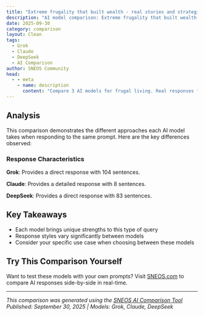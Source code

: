 ```yaml
---
title: "Extreme frugality that built wealth - real stories and strategies"
description: "AI model comparison: Extreme frugality that built wealth - real stories and strategies..."
date: 2025-09-30
category: comparison
layout: Clean
tags:
  - Grok
  - Claude
  - DeepSeek
  - AI Comparison
author: SNEOS Community
head:
  - - meta
    - name: description
      content: "Compare 3 AI models for frugal living. Real responses from Grok, Claude, DeepSeek with detailed analysis."
---
```


<ChatComparison
  title="Extreme frugality that built wealth - real stories and strategies"
  prompt="Extreme frugality that built wealth - real stories and strategies"
  :responses='{"Grok": "Extreme frugality is a lifestyle choice where individuals prioritize saving and minimizing expenses to an extraordinary degree, often with the goal of building significant wealth, achieving financial independence, or meeting other long-term financial objectives. Below are real-life stories of people who practiced extreme frugality to build wealth, along with strategies they employed to achieve their goals.\n\n---\n\n## Real Stories of Extreme Frugality Leading to Wealth\n\n### 1. **The Millionaire Next Door: Everyday Frugality**\n - **Story**: In their groundbreaking book *\u0022The Millionaire Next Door\u0022* (1996), authors Thomas J. Stanley and William D. Danko profiled numerous millionaires in the United States. They found that many of these wealthy individuals lived far below their means, avoiding flashy lifestyles. A notable example was a small business owner who drove a 10-year-old car, lived in a modest home, and avoided debt, despite having a net worth of over $3 million.\n - **How They Did It**: They focused on consistent savings, investing a large portion of their income, and avoiding status symbols. Many prioritized buying used items, cooking at home, and avoiding consumer debt.\n - **Key Takeaway**: Wealth is often built through disciplined, long-term frugality rather than high income alone. Living below your means allows for compounding wealth through investments.\n\n### 2. **Mr. Money Mustache: Early Retirement Through Frugality**\n - **Story**: Pete Adeney, better known as \u0022Mr. Money Mustache,\u0022 retired at age 30 after working as a software engineer for just a decade. Along with his wife, he saved over 50% of their income by embracing extreme frugality. By 2005, they had accumulated enough wealth to live off investment income indefinitely.\n - **How They Did It**: They lived in a modest home, biked instead of driving, cooked meals at home, and avoided unnecessary purchases. Adeney calculates that every dollar saved early in life translates to significantly more wealth due to compound interest.\n - **Key Takeaway**: Saving a high percentage of income and investing it wisely can lead to financial independence in a short time. Frugality is a powerful tool when paired with intentional investing.\n\n### 3. **Amy Dacyczyn: The Tightwad Gazette**\n - **Story**: Amy Dacyczyn, author of *\u0022The Tightwad Gazette,\u0022* became a frugality icon in the 1990s by living on a shoestring budget while raising six children. She and her husband saved enough to buy a farmhouse in rural Maine and live debt-free, all on a modest income.\n - **How They Did It**: Amy practiced extreme frugality by making everything from scratch (e.g., bread, clothing, and gifts), repurposing items, and bartering. She famously calculated that small savings, like reusing aluminum foil, added up over time.\n - **Key Takeaway**: Paying attention to small, daily savings can have a significant cumulative impact on wealth-building.\n\n### 4. **Warren Buffett: Frugal Despite Billions**\n - **Story**: Warren Buffett, one of the richest people in the world, is famously frugal. Despite his billions, he still lives in the same modest home in Omaha, Nebraska, that he bought in 1958 for $31,500. He avoids extravagant spending, drives an older car, and eats simple meals (often from McDonald\u0027s).\n - **How He Did It**: Buffett\u2019s wealth comes from smart investing, but his frugality ensures that he reinvests most of his money rather than spending it. He believes in the principle of delayed gratification.\n - **Key Takeaway**: Frugality, even at the highest levels of wealth, preserves capital for reinvestment and growth.\n\n### 5. **The Frugalwoods: Escaping the Rat Race**\n - **Story**: Liz Thames and her husband, known as \u0022The Frugalwoods,\u0022 saved 71% of their income while working in high-paying urban jobs. By age 32, they had enough to retire to a homestead in Vermont, where they live a simple, self-sufficient life.\n - **How They Did It**: They eliminated unnecessary expenses (e.g., dining out, subscriptions), lived in a small apartment, and saved aggressively. Their goal was financial independence, not just wealth for luxury.\n - **Key Takeaway**: Frugality can be a means to escape traditional work and live life on your own terms, focusing on what truly matters to you.\n\n---\n\n## Strategies for Extreme Frugality to Build Wealth\n\nExtreme frugality requires discipline, creativity, and a shift in mindset. Here are actionable strategies inspired by the stories above and proven to work:\n\n### 1. **Live Far Below Your Means**\n - Spend significantly less than you earn. Aim to save 50% or more of your income if possible.\n - Avoid lifestyle inflation\u2014don\u2019t increase spending as your income grows.\n - Example: If you earn $50,000 a year, live as if you earn $25,000 and invest the rest.\n\n### 2. **Eliminate High-Cost Habits**\n - Cut out expensive habits like daily coffee runs, dining out, or impulse shopping.\n - Replace with low-cost alternatives: brew coffee at home, cook meals in bulk, and shop secondhand.\n - Example: Skipping a $5 daily coffee saves $1,825 a year.\n\n### 3. **Rethink Transportation**\n - Avoid car ownership if possible\u2014use public transit, bike, or walk.\n - If a car is necessary, buy a reliable used vehicle and maintain it yourself.\n - Example: Mr. Money Mustache primarily bikes, saving thousands annually on gas, insurance, and car payments.\n\n### 4. **Master DIY Skills**\n - Learn to cook, sew, repair items, and grow your own food to reduce reliance on paid services or products.\n - Example: Amy Dacyczyn saved hundreds by making clothes and household items instead of buying them.\n\n### 5. **Housing: Minimize Costs**\n - Live in a smaller, cheaper home or apartment than you can afford.\n - Consider house-hacking (renting out part of your home) or living with roommates to split costs.\n - Example: Warren Buffett\u2019s modest home choice preserved his wealth for investment.\n\n### 6. **Avoid Debt Like the Plague**\n - Pay off high-interest debt (e.g., credit cards) immediately.\n - Avoid loans for depreciating assets like cars or luxury goods.\n - Example: Many frugal millionaires in *\u0022The Millionaire Next Door\u0022* avoided debt to keep their money working for them.\n\n### 7. **Invest Aggressively**\n - Channel savings into low-cost index funds, stocks, or real estate for long-term growth.\n - Start early to take advantage of compound interest.\n - Example: Mr. Money Mustache\u2019s investments grew to provide passive income because of early, consistent savings.\n\n### 8. **Question Every Expense**\n - Before buying anything, ask: Do I need this? Can I get it cheaper or free? Can I borrow or barter for it?\n - Use the 30-day rule: Wait 30 days before making non-essential purchases to avoid impulse buying.\n - Example: The Frugalwoods cut out all discretionary spending until their savings goals were met.\n\n### 9. **Leverage Free or Low-Cost Resources**\n - Use public libraries for books, movies, and internet access.\n - Take advantage of free community events, workshops, or classes.\n - Example: Amy Dacyczyn relied on free resources to entertain and educate her family.\n\n### 10. **Adopt a Minimalist Mindset**\n - Focus on experiences over material possessions.\n - Declutter and sell unused items for extra cash.\n - Example: Liz Thames of Frugalwoods found happiness in a simpler life, reducing the desire to spend.\n\n---\n\n## Challenges of Extreme Frugality\nWhile extreme frugality can build wealth, it\u2019s not without challenges:\n- **Social Pressure**: Friends and family may not understand or support your choices, leading to isolation or judgment.\n- **Time and Effort**: DIY and bargain-hunting require significant time and energy.\n- **Quality of Life**: Cutting back too much may lead to burnout or missing out on meaningful experiences.\n\n**Solution**: Balance frugality with personal well-being. Set clear goals (e.g., saving for a specific purpose) to stay motivated, and allow small, intentional splurges that align with your values.\n\n---\n\n## Conclusion\nExtreme frugality has proven to be a powerful wealth-building tool for individuals from various walks of life. Whether it\u2019s Warren Buffett\u2019s modest lifestyle, Mr. Money Mustache\u2019s early retirement, or Amy Dacyczyn\u2019s penny-pinching creativity, these stories demonstrate that disciplined saving and intentional spending can lead to financial freedom. By adopting strategies like living below your means, avoiding debt, and investing consistently, anyone can harness the power of frugality to build wealth over time. Start small, stay consistent, and remember that every dollar saved is a step closer to your financial goals.", "Claude": "# Real Stories of Extreme Frugality That Built Wealth\n\n## Notable Examples\n\n### **Ronald Read - The Janitor Millionaire**\n- Gas station attendant and janitor who accumulated $8 million\n- Wore safety pins to hold clothes together, chopped his own firewood\n- Invested consistently in blue-chip dividend stocks\n- Left $6 million to charity upon his death\n\n### **Oseola McCarty - The Washerwoman Philanthropist**\n- Earned living washing and ironing clothes for 75 years\n- Never owned a car, walked everywhere\n- Saved 75% of every dollar earned\n- Donated $150,000 to University of Southern Mississippi\n\n### **Grace Groner - The Secretary Who Left $7 Million**\n- Secretary at Abbott Laboratories for 43 years\n- Lived in same one-bedroom house her entire life\n- Reinvested all dividends from three shares of Abbott stock purchased in 1935\n- Left entire fortune to charity\n\n## Core Strategies These Millionaires Used\n\n### **Housing**\n- Bought modest homes and stayed there for decades\n- Many performed their own maintenance and repairs\n- Avoided lifestyle inflation even as income grew\n- Some lived in inherited family homes\n\n### **Transportation**\n- Drove used cars until they died, then bought another used car\n- Many walked or biked when possible\n- Performed basic car maintenance themselves\n- Avoided car payments by buying with cash\n\n### **Food \u0026 Daily Expenses**\n- Cooked meals at home almost exclusively\n- Grew their own vegetables when possible\n- Used coupons strategically\n- Bought generic brands\n- Repaired items instead of replacing them\n\n### **Investment Philosophy**\n- Started investing early, even with small amounts\n- Focused on dividend-paying blue-chip stocks\n- Reinvested all dividends automatically\n- Never tried to time the market\n- Held investments for decades\n\n## Key Principles\n\n### **Pay Yourself First**\n- Saved 20-50% of income before spending on anything else\n- Automated savings to remove temptation\n- Treated savings as a non-negotiable expense\n\n### **Live Below Your Means**\n- Spent significantly less than they earned at every income level\n- Avoided debt except for mortgages\n- Distinguished between wants and needs ruthlessly\n\n### **Time \u002B Compound Interest**\n- Started young when possible\n- Never touched principal except in true emergencies\n- Understood that time was their greatest asset\n\n## Modern Applications\n\n### **The FIRE Movement Examples**\n- **Mr. Money Mustache**: Retired at 30 by living on $25,000/year while earning $67,000\n- **Early Retirement Extreme**: Jacob Lund Fisker retired in 5 years by living on $7,000 annually\n\n### **Practical Strategies for Today**\n1. **Housing**: House hack, live in smaller spaces, consider geographic arbitrage\n2. **Food**: Meal prep, bulk buying, minimize eating out\n3. **Transportation**: Buy reliable used cars, use public transit, bike commuting\n4. **Entertainment**: Free activities, library resources, community events\n5. **Clothing**: Buy quality used items, repair instead of replace\n\n## The Psychology Behind Success\n\n### **What Made Them Different**\n- Found satisfaction in saving rather than spending\n- Had clear long-term vision of financial independence\n- Weren\u0027t motivated by status symbols\n- Developed strong delayed gratification skills\n\n### **Mental Frameworks**\n- Viewed every purchase through opportunity cost lens\n- Found fulfillment in simple pleasures\n- Maintained optimism about their financial future\n- Stayed consistent through market ups and downs\n\n## Cautions and Balance\n\n### **Potential Downsides**\n- Social isolation from extreme penny-pinching\n- Missing life experiences due to over-saving\n- Health impacts from being too frugal with medical care\n- Relationship strain over money\n\n### **Finding Balance**\n- Spend freely on true values while cutting ruthlessly elsewhere\n- Set aside money for experiences and relationships\n- Don\u0027t sacrifice health for wealth\n- Remember that money is a tool, not the end goal\n\nThe key insight from these stories isn\u0027t necessarily to live as extremely as these individuals did, but to recognize that small, consistent choices compound dramatically over time. Most built their wealth through patient accumulation rather than high incomes or risky investments.", "DeepSeek": "Of course. The journey from extreme frugality to wealth isn\u0027t just about being cheap; it\u0027s about a fundamental mindset shift. It\u0027s the conscious choice to live well below your means, not for a life of deprivation, but to purchase your ultimate asset: **freedom and financial independence.**\n\nHere are real stories and the core strategies they used.\n\n---\n\n### Real Stories: From Frugality to Financial Independence\n\n#### 1. The Software Engineer Who Retired at 33\n**The Story:** A classic story from the FIRE (Financial Independence, Retire Early) movement. This individual, often profiled in blogs like \u0022Mr. Money Mustache,\u0022 started as a software engineer with a good salary (~$70k). Instead of inflating his lifestyle, he and his wife lived on a fraction of their income.\n\n**Their Extreme Frugality in Action:**\n* **Housing:** They bought a modest, affordable house and paid off the mortgage in a few years.\n* **Transportation:** They famously used a single, used bicycle for most trips and owned one old, reliable car, used sparingly.\n* **Food:** Almost no restaurants. They cooked all meals from scratch, focusing on inexpensive, bulk ingredients like rice, beans, and seasonal vegetables.\n* **Discretionary Spending:** Free entertainment (hiking, library books, community events). No expensive hobbies, cable TV, or new gadgets.\n\n**The Wealth-Building Result:** By saving and investing over 60% of their income into low-cost stock market index funds, they amassed a portfolio of around $800,000. Using the \u00224% Rule,\u0022 this generates enough passive income to cover their frugal living expenses indefinitely, granting them freedom in their early 30s.\n\n#### 2. The \u0022Frugalwoods\u0022 Family: Achieving a Homestead Dream\n**The Story:** Liz and Nate Thames were two urban professionals in Cambridge, MA, with high incomes. They felt trapped in a cycle of work and consumerism. They decided on an audacious goal: save enough money to buy a homestead in the woods and achieve financial independence.\n\n**Their Extreme Frugality in Action:**\n* **The \u0022Frugal Month\u0022 Challenge:** They treated every month as a competition to spend as little as possible.\n* **Analyzing Every Expense:** They scrutinized every purchase, asking, \u0022Does this add value to our life or just clutter?\u0022 This eliminated most impulse buys.\n* **DIY Everything:** They learned to cut their own hair, mend clothes, brew coffee, and perform home/car repairs.\n* **Mindful Socializing:** Instead of expensive dinners out, they hosted potlucks, went for walks, or had game nights.\n\n**The Wealth-Building Result:** In under a decade, they saved a massive portion of their six-figure salaries. They achieved financial independence, bought a 66-acre homestead in Vermont, and now live a self-reliant life, working only on projects they love.\n\n#### 3. The Teacher Who Became a Millionaire\n**The Story:** A story popularized by author Thomas J. Stanley in \u0022The Millionaire Next Door.\u0022 This public school teacher never earned more than $55,000 a year. Colleagues assumed he was struggling, but he and his spouse were quietly building immense wealth.\n\n**Their Extreme Frugality in Action:**\n* **The Used Car Strategy:** He only bought used cars with cash and drove them for 10\u002B years.\n* **No Status Symbols:** He avoided buying new clothes, luxury watches, or a lavish house to \u0022keep up with the Joneses.\u0022\n* **Lifelong Saving Habit:** From his first paycheck, he automatically invested 20% of his income into his retirement account and other investments.\n* **Side Hustles:** He used his summers off to tutor or teach summer school, investing 100% of that extra income.\n\n**The Wealth-Building Result:** Through consistent, disciplined investing and compound interest over 40 years, his net worth grew to over $2 million. His wealth wasn\u0027t built on a high income, but on a high savings rate and a steadfast refusal to spend on things that didn\u0027t matter to him.\n\n---\n\n### Core Strategies of Extreme Frugality That Builds Wealth\n\nThese stories share a common playbook. It\u0027s not about deprivation for its own sake, but about **optimizing for happiness and freedom.**\n\n#### 1. Aggressive Savings Rate (The Most Important Number)\nWealth isn\u0027t about what you earn; it\u0027s about what you keep. While most people save 5-10%, these individuals save **50-70%** of their after-tax income.\n* **How:** This requires a radical audit of your three biggest expenses: Housing, Transportation, and Food.\n\n#### 2. Ruthless Expense Optimization\n* **Housing:** The #1 expense. Strategies include:\n * House hacking (renting out rooms).\n * Living in a modest home/apartment.\n * Moving to a lower-cost-of-living area.\n* **Transportation:** The #2 wealth killer.\n * The \u0022Buy a Used Car with Cash\u0022 rule. Avoid car payments at all costs.\n * Use a bicycle or public transit when possible.\n * Perform basic maintenance yourself.\n* **Food:** A highly flexible category.\n * \u0022Shop the perimeter\u0022 of the grocery store.\n * Plan meals and never waste food.\n * Embrace \u0022no-spend\u0022 weekends or months for groceries (using only what\u0027s in the pantry).\n\n#### 3. The Anti-Consumerism Mindset\nThis is the psychological core. It\u0027s a shift from \u0022What can I buy?\u0022 to \u0022What can I *not* buy?\u0022\n* **Value Experiences Over Things:** They derive happiness from relationships, nature, reading, and hobbies\u2014not from retail therapy.\n* **Embrace \u0022Enough\u0022:** They define what \u0022enough\u0022 is for them and stop there. A phone is \u0022enough\u0022 when it makes calls and texts; it doesn\u0027t need to be the latest model.\n* **Delay Gratification:** They understand that every dollar not spent today is a worker for their future freedom.\n\n#### 4. High-Income, Not High Spending\nMany who achieve this use frugality as a multiplier. They may have good salaries, but they live like they don\u0027t. This creates a massive gap between earning and spending that accelerates wealth building. The teacher story proves you don\u0027t *need* a high income, but it certainly speeds up the process if paired with frugality.\n\n#### 5. Automate Investing in Simple, Low-Cost Assets\nThe saved money isn\u0027t sitting in a checking account. It\u0027s automatically funneled into wealth-building assets.\n* **Primary Vehicle:** Low-cost, broad-market index funds (like S\u0026P 500 or Total Stock Market funds).\n* **The Power of Compound Interest:** They start early and let their money work for them for decades, undisturbed.\n\n### A Word of Caution: The Balance\n\nExtreme frugality can become counterproductive if it leads to:\n* **Social Isolation:** Turning down all social invitations can damage relationships.\n* **Health Neglect:** Skipping doctor\u0027s visits or eating poor-quality food to save money is a bad trade.\n* **Misery:** The goal is a rich *life*, not just a rich bank account.\n\nThe most successful practitioners are frugal on things they don\u0027t care about, so they can be generous (or spend freely) on the things they truly value\u2014whether that\u0027s travel, charity, or early retirement.\n\n**The ultimate lesson:** Extreme frugality is not an end goal. It is a powerful, temporary tool used to build the life you truly want, free from financial anxiety."}' 
  published-date="13:47"
/>

## Analysis

This comparison demonstrates the different approaches each AI model takes when responding to the same prompt. Here are the key differences observed:

### Response Characteristics

**Grok**: Provides a direct response with 104 sentences. 

**Claude**: Provides a detailed response with 8 sentences. 

**DeepSeek**: Provides a direct response with 83 sentences. 

## Key Takeaways

- Each model brings unique strengths to this type of query
- Response styles vary significantly between models
- Consider your specific use case when choosing between these models

## Try This Comparison Yourself

Want to test these models with your own prompts? Visit [SNEOS.com](https://sneos.com) to compare AI responses side-by-side in real-time.

---

*This comparison was generated using the [SNEOS AI Comparison Tool](https://sneos.com)*
*Published: September 30, 2025 | Models: Grok, Claude, DeepSeek*
